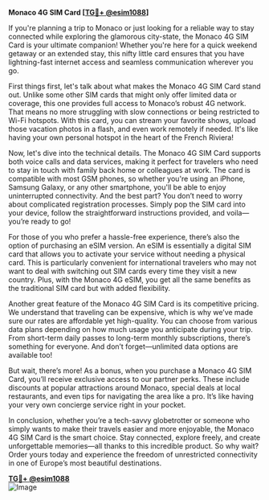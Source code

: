 **Monaco 4G SIM Card [[TG💪+ @esim1088](https://t.me/s/esim1088)]**

If you're planning a trip to Monaco or just looking for a reliable way to stay connected while exploring the glamorous city-state, the Monaco 4G SIM Card is your ultimate companion! Whether you're here for a quick weekend getaway or an extended stay, this nifty little card ensures that you have lightning-fast internet access and seamless communication wherever you go.

First things first, let's talk about what makes the Monaco 4G SIM Card stand out. Unlike some other SIM cards that might only offer limited data or coverage, this one provides full access to Monaco’s robust 4G network. That means no more struggling with slow connections or being restricted to Wi-Fi hotspots. With this card, you can stream your favorite shows, upload those vacation photos in a flash, and even work remotely if needed. It's like having your own personal hotspot in the heart of the French Riviera!

Now, let's dive into the technical details. The Monaco 4G SIM Card supports both voice calls and data services, making it perfect for travelers who need to stay in touch with family back home or colleagues at work. The card is compatible with most GSM phones, so whether you're using an iPhone, Samsung Galaxy, or any other smartphone, you'll be able to enjoy uninterrupted connectivity. And the best part? You don’t need to worry about complicated registration processes. Simply pop the SIM card into your device, follow the straightforward instructions provided, and voila—you’re ready to go!

For those of you who prefer a hassle-free experience, there’s also the option of purchasing an eSIM version. An eSIM is essentially a digital SIM card that allows you to activate your service without needing a physical card. This is particularly convenient for international travelers who may not want to deal with switching out SIM cards every time they visit a new country. Plus, with the Monaco 4G eSIM, you get all the same benefits as the traditional SIM card but with added flexibility.

Another great feature of the Monaco 4G SIM Card is its competitive pricing. We understand that traveling can be expensive, which is why we’ve made sure our rates are affordable yet high-quality. You can choose from various data plans depending on how much usage you anticipate during your trip. From short-term daily passes to long-term monthly subscriptions, there’s something for everyone. And don’t forget—unlimited data options are available too!

But wait, there’s more! As a bonus, when you purchase a Monaco 4G SIM Card, you’ll receive exclusive access to our partner perks. These include discounts at popular attractions around Monaco, special deals at local restaurants, and even tips for navigating the area like a pro. It’s like having your very own concierge service right in your pocket.

In conclusion, whether you’re a tech-savvy globetrotter or someone who simply wants to make their travels easier and more enjoyable, the Monaco 4G SIM Card is the smart choice. Stay connected, explore freely, and create unforgettable memories—all thanks to this incredible product. So why wait? Order yours today and experience the freedom of unrestricted connectivity in one of Europe’s most beautiful destinations.

**[TG💪+ @esim1088](https://t.me/s/esim1088)**  
![Image](https://i.postimg.cc/Y0z9fWf4/image.png)